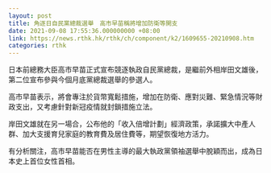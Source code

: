 ```yaml
---
layout: post
title: 角逐日自民黨總裁選舉　高市早苗稱將增加防衛等開支
date: 2021-09-08 17:55:36.000000000 +08:00
link: https://news.rthk.hk/rthk/ch/component/k2/1609655-20210908.htm
categories: rthk
---
```


日本前總務大臣高市早苗正式宣布競逐執政自民黨總裁，是繼前外相岸田文雄後，第二位宣布參與今個月底黨總裁選舉的參選人。

高市早苗表示，將會專注於貨幣寬鬆措施，增加在防衛、應對災難、緊急情況等財政支出，又考慮針對新冠疫情就封鎖措施立法。

岸田文雄就在另一場合，公布他的「收入倍增計劃」經濟政策，承諾擴大中產人群、加大支援育兒家庭的教育費及居住費等，期望恢復地方活力。

有分析關注，高市早苗能否在男性主導的最大執政黨領袖選舉中脫穎而出，成為日本史上首位女性首相。
